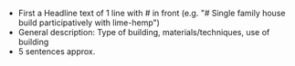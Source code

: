 - First a Headline text of 1 line with # in front (e.g. "# Single family house build participatively with lime-hemp")
- General description: Type of building, materials/techniques, use of building
- 5 sentences approx.
